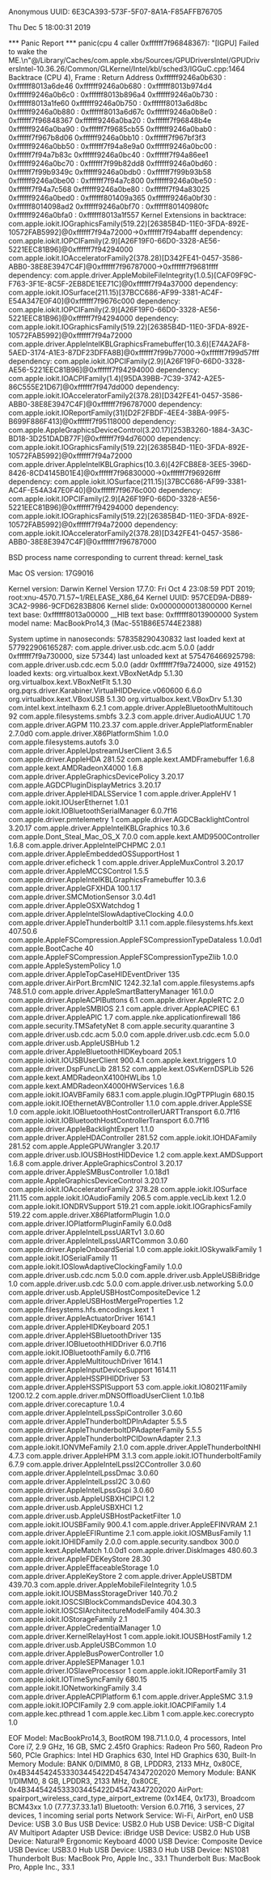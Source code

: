 
Anonymous UUID:       6E3CA393-573F-5F07-8A1A-F85AFFB76705

Thu Dec  5 18:00:31 2019

*** Panic Report ***
panic(cpu 4 caller 0xffffff7f96848367): "[IGPU] Failed to wake the ME.\n"@/Library/Caches/com.apple.xbs/Sources/GPUDriversIntel/GPUDriversIntel-10.36.26/Common/GLKernel/Intel/kbl/sched3/IGGuC.cpp:1464
Backtrace (CPU 4), Frame : Return Address
0xffffff9246a0b630 : 0xffffff8013a6de46 
0xffffff9246a0b680 : 0xffffff8013b974d4 
0xffffff9246a0b6c0 : 0xffffff8013b896a4 
0xffffff9246a0b730 : 0xffffff8013a1fe60 
0xffffff9246a0b750 : 0xffffff8013a6d8bc 
0xffffff9246a0b880 : 0xffffff8013a6d67c 
0xffffff9246a0b8e0 : 0xffffff7f96848367 
0xffffff9246a0ba20 : 0xffffff7f96848b4e 
0xffffff9246a0ba90 : 0xffffff7f9685cb55 
0xffffff9246a0bab0 : 0xffffff7f967b8d06 
0xffffff9246a0bb10 : 0xffffff7f967bf3f3 
0xffffff9246a0bb50 : 0xffffff7f94a8e9a0 
0xffffff9246a0bc00 : 0xffffff7f94a7b83c 
0xffffff9246a0bc40 : 0xffffff7f94a86ee1 
0xffffff9246a0bc70 : 0xffffff7f99b82dd8 
0xffffff9246a0bd60 : 0xffffff7f99b9349c 
0xffffff9246a0bdb0 : 0xffffff7f99b93b58 
0xffffff9246a0be00 : 0xffffff7f94a7c800 
0xffffff9246a0be50 : 0xffffff7f94a7c568 
0xffffff9246a0be80 : 0xffffff7f94a83025 
0xffffff9246a0bed0 : 0xffffff801409a365 
0xffffff9246a0bf30 : 0xffffff8014098ad2 
0xffffff9246a0bf70 : 0xffffff80140980fc 
0xffffff9246a0bfa0 : 0xffffff8013a1f557 
      Kernel Extensions in backtrace:
         com.apple.iokit.IOGraphicsFamily(519.22)[26385B4D-11E0-3FDA-892E-10572FAB5992]@0xffffff7f94a72000->0xffffff7f94abafff
            dependency: com.apple.iokit.IOPCIFamily(2.9)[A26F19F0-66D0-3328-AE56-5221EEC81B96]@0xffffff7f94294000
         com.apple.iokit.IOAcceleratorFamily2(378.28)[D342FE41-0457-3586-ABB0-38E8E3947C4F]@0xffffff7f96787000->0xffffff7f9681ffff
            dependency: com.apple.driver.AppleMobileFileIntegrity(1.0.5)[CAF09F9C-F763-3F1E-8C5F-2EB8DE1EE71C]@0xffffff7f94a37000
            dependency: com.apple.iokit.IOSurface(211.15)[37BCC686-AF99-3381-AC4F-E54A347E0F40]@0xffffff7f9676c000
            dependency: com.apple.iokit.IOPCIFamily(2.9)[A26F19F0-66D0-3328-AE56-5221EEC81B96]@0xffffff7f94294000
            dependency: com.apple.iokit.IOGraphicsFamily(519.22)[26385B4D-11E0-3FDA-892E-10572FAB5992]@0xffffff7f94a72000
         com.apple.driver.AppleIntelKBLGraphicsFramebuffer(10.3.6)[E74A2AF8-5AED-3174-A1E3-87DF23DFFA8B]@0xffffff7f99b77000->0xffffff7f99d57fff
            dependency: com.apple.iokit.IOPCIFamily(2.9)[A26F19F0-66D0-3328-AE56-5221EEC81B96]@0xffffff7f94294000
            dependency: com.apple.iokit.IOACPIFamily(1.4)[95DA39BB-7C39-3742-A2E5-86C555E21D67]@0xffffff7f947dd000
            dependency: com.apple.iokit.IOAcceleratorFamily2(378.28)[D342FE41-0457-3586-ABB0-38E8E3947C4F]@0xffffff7f96787000
            dependency: com.apple.iokit.IOReportFamily(31)[D2F2FBDF-4EE4-38BA-99F5-B699F886F413]@0xffffff7f95118000
            dependency: com.apple.AppleGraphicsDeviceControl(3.20.17)[253B3260-1884-3A3C-BD18-3D251DADB77F]@0xffffff7f94d76000
            dependency: com.apple.iokit.IOGraphicsFamily(519.22)[26385B4D-11E0-3FDA-892E-10572FAB5992]@0xffffff7f94a72000
         com.apple.driver.AppleIntelKBLGraphics(10.3.6)[42FCB8E8-3EE5-396D-8426-8CD4145B01E4]@0xffffff7f96830000->0xffffff7f96926fff
            dependency: com.apple.iokit.IOSurface(211.15)[37BCC686-AF99-3381-AC4F-E54A347E0F40]@0xffffff7f9676c000
            dependency: com.apple.iokit.IOPCIFamily(2.9)[A26F19F0-66D0-3328-AE56-5221EEC81B96]@0xffffff7f94294000
            dependency: com.apple.iokit.IOGraphicsFamily(519.22)[26385B4D-11E0-3FDA-892E-10572FAB5992]@0xffffff7f94a72000
            dependency: com.apple.iokit.IOAcceleratorFamily2(378.28)[D342FE41-0457-3586-ABB0-38E8E3947C4F]@0xffffff7f96787000

BSD process name corresponding to current thread: kernel_task

Mac OS version:
17G9016

Kernel version:
Darwin Kernel Version 17.7.0: Fri Oct  4 23:08:59 PDT 2019; root:xnu-4570.71.57~1/RELEASE_X86_64
Kernel UUID: 957CED9A-DB89-3CA2-9986-9CFD6283B806
Kernel slide:     0x0000000013800000
Kernel text base: 0xffffff8013a00000
__HIB  text base: 0xffffff8013900000
System model name: MacBookPro14,3 (Mac-551B86E5744E2388)

System uptime in nanoseconds: 578358290430832
last loaded kext at 577922906165287: com.apple.driver.usb.cdc.acm	5.0.0 (addr 0xffffff7f9a730000, size 57344)
last unloaded kext at 575476466925798: com.apple.driver.usb.cdc.ecm	5.0.0 (addr 0xffffff7f9a724000, size 49152)
loaded kexts:
org.virtualbox.kext.VBoxNetAdp	5.1.30
org.virtualbox.kext.VBoxNetFlt	5.1.30
org.pqrs.driver.Karabiner.VirtualHIDDevice.v060600	6.6.0
org.virtualbox.kext.VBoxUSB	5.1.30
org.virtualbox.kext.VBoxDrv	5.1.30
com.intel.kext.intelhaxm	6.2.1
com.apple.driver.AppleBluetoothMultitouch	92
com.apple.filesystems.smbfs	3.2.3
com.apple.driver.AudioAUUC	1.70
com.apple.driver.AGPM	110.23.37
com.apple.driver.ApplePlatformEnabler	2.7.0d0
com.apple.driver.X86PlatformShim	1.0.0
com.apple.filesystems.autofs	3.0
com.apple.driver.AppleUpstreamUserClient	3.6.5
com.apple.driver.AppleHDA	281.52
com.apple.kext.AMDFramebuffer	1.6.8
com.apple.kext.AMDRadeonX4000	1.6.8
com.apple.driver.AppleGraphicsDevicePolicy	3.20.17
com.apple.AGDCPluginDisplayMetrics	3.20.17
com.apple.driver.AppleHIDALSService	1
com.apple.driver.AppleHV	1
com.apple.iokit.IOUserEthernet	1.0.1
com.apple.iokit.IOBluetoothSerialManager	6.0.7f16
com.apple.driver.pmtelemetry	1
com.apple.driver.AGDCBacklightControl	3.20.17
com.apple.driver.AppleIntelKBLGraphics	10.3.6
com.apple.Dont_Steal_Mac_OS_X	7.0.0
com.apple.kext.AMD9500Controller	1.6.8
com.apple.driver.AppleIntelPCHPMC	2.0.1
com.apple.driver.AppleEmbeddedOSSupportHost	1
com.apple.driver.eficheck	1
com.apple.driver.AppleMuxControl	3.20.17
com.apple.driver.AppleMCCSControl	1.5.5
com.apple.driver.AppleIntelKBLGraphicsFramebuffer	10.3.6
com.apple.driver.AppleGFXHDA	100.1.17
com.apple.driver.SMCMotionSensor	3.0.4d1
com.apple.driver.AppleOSXWatchdog	1
com.apple.driver.AppleIntelSlowAdaptiveClocking	4.0.0
com.apple.driver.AppleThunderboltIP	3.1.1
com.apple.filesystems.hfs.kext	407.50.6
com.apple.AppleFSCompression.AppleFSCompressionTypeDataless	1.0.0d1
com.apple.BootCache	40
com.apple.AppleFSCompression.AppleFSCompressionTypeZlib	1.0.0
com.apple.AppleSystemPolicy	1.0
com.apple.driver.AppleTopCaseHIDEventDriver	135
com.apple.driver.AirPort.BrcmNIC	1242.32.1a1
com.apple.filesystems.apfs	748.51.0
com.apple.driver.AppleSmartBatteryManager	161.0.0
com.apple.driver.AppleACPIButtons	6.1
com.apple.driver.AppleRTC	2.0
com.apple.driver.AppleSMBIOS	2.1
com.apple.driver.AppleACPIEC	6.1
com.apple.driver.AppleAPIC	1.7
com.apple.nke.applicationfirewall	186
com.apple.security.TMSafetyNet	8
com.apple.security.quarantine	3
com.apple.driver.usb.cdc.acm	5.0.0
com.apple.driver.usb.cdc.ecm	5.0.0
com.apple.driver.usb.AppleUSBHub	1.2
com.apple.driver.AppleBluetoothHIDKeyboard	205.1
com.apple.iokit.IOUSBUserClient	900.4.1
com.apple.kext.triggers	1.0
com.apple.driver.DspFuncLib	281.52
com.apple.kext.OSvKernDSPLib	526
com.apple.kext.AMDRadeonX4100HWLibs	1.0
com.apple.kext.AMDRadeonX4000HWServices	1.6.8
com.apple.iokit.IOAVBFamily	683.1
com.apple.plugin.IOgPTPPlugin	680.15
com.apple.iokit.IOEthernetAVBController	1.1.0
com.apple.driver.AppleSSE	1.0
com.apple.iokit.IOBluetoothHostControllerUARTTransport	6.0.7f16
com.apple.iokit.IOBluetoothHostControllerTransport	6.0.7f16
com.apple.driver.AppleBacklightExpert	1.1.0
com.apple.driver.AppleHDAController	281.52
com.apple.iokit.IOHDAFamily	281.52
com.apple.AppleGPUWrangler	3.20.17
com.apple.driver.usb.IOUSBHostHIDDevice	1.2
com.apple.kext.AMDSupport	1.6.8
com.apple.driver.AppleGraphicsControl	3.20.17
com.apple.driver.AppleSMBusController	1.0.18d1
com.apple.AppleGraphicsDeviceControl	3.20.17
com.apple.iokit.IOAcceleratorFamily2	378.28
com.apple.iokit.IOSurface	211.15
com.apple.iokit.IOAudioFamily	206.5
com.apple.vecLib.kext	1.2.0
com.apple.iokit.IONDRVSupport	519.21
com.apple.iokit.IOGraphicsFamily	519.22
com.apple.driver.X86PlatformPlugin	1.0.0
com.apple.driver.IOPlatformPluginFamily	6.0.0d8
com.apple.driver.AppleIntelLpssUARTv1	3.0.60
com.apple.driver.AppleIntelLpssUARTCommon	3.0.60
com.apple.driver.AppleOnboardSerial	1.0
com.apple.iokit.IOSkywalkFamily	1
com.apple.iokit.IOSerialFamily	11
com.apple.iokit.IOSlowAdaptiveClockingFamily	1.0.0
com.apple.driver.usb.cdc.ncm	5.0.0
com.apple.driver.usb.AppleUSBiBridge	1.0
com.apple.driver.usb.cdc	5.0.0
com.apple.driver.usb.networking	5.0.0
com.apple.driver.usb.AppleUSBHostCompositeDevice	1.2
com.apple.driver.AppleUSBHostMergeProperties	1.2
com.apple.filesystems.hfs.encodings.kext	1
com.apple.driver.AppleActuatorDriver	1614.1
com.apple.driver.AppleHIDKeyboard	205.1
com.apple.driver.AppleHSBluetoothDriver	135
com.apple.driver.IOBluetoothHIDDriver	6.0.7f16
com.apple.iokit.IOBluetoothFamily	6.0.7f16
com.apple.driver.AppleMultitouchDriver	1614.1
com.apple.driver.AppleInputDeviceSupport	1614.11
com.apple.driver.AppleHSSPIHIDDriver	53
com.apple.driver.AppleHSSPISupport	53
com.apple.iokit.IO80211Family	1200.12.2
com.apple.driver.mDNSOffloadUserClient	1.0.1b8
com.apple.driver.corecapture	1.0.4
com.apple.driver.AppleIntelLpssSpiController	3.0.60
com.apple.driver.AppleThunderboltDPInAdapter	5.5.5
com.apple.driver.AppleThunderboltDPAdapterFamily	5.5.5
com.apple.driver.AppleThunderboltPCIDownAdapter	2.1.3
com.apple.iokit.IONVMeFamily	2.1.0
com.apple.driver.AppleThunderboltNHI	4.7.3
com.apple.driver.AppleHPM	3.1.3
com.apple.iokit.IOThunderboltFamily	6.7.9
com.apple.driver.AppleIntelLpssI2CController	3.0.60
com.apple.driver.AppleIntelLpssDmac	3.0.60
com.apple.driver.AppleIntelLpssI2C	3.0.60
com.apple.driver.AppleIntelLpssGspi	3.0.60
com.apple.driver.usb.AppleUSBXHCIPCI	1.2
com.apple.driver.usb.AppleUSBXHCI	1.2
com.apple.driver.usb.AppleUSBHostPacketFilter	1.0
com.apple.iokit.IOUSBFamily	900.4.1
com.apple.driver.AppleEFINVRAM	2.1
com.apple.driver.AppleEFIRuntime	2.1
com.apple.iokit.IOSMBusFamily	1.1
com.apple.iokit.IOHIDFamily	2.0.0
com.apple.security.sandbox	300.0
com.apple.kext.AppleMatch	1.0.0d1
com.apple.driver.DiskImages	480.60.3
com.apple.driver.AppleFDEKeyStore	28.30
com.apple.driver.AppleEffaceableStorage	1.0
com.apple.driver.AppleKeyStore	2
com.apple.driver.AppleUSBTDM	439.70.3
com.apple.driver.AppleMobileFileIntegrity	1.0.5
com.apple.iokit.IOUSBMassStorageDriver	140.70.2
com.apple.iokit.IOSCSIBlockCommandsDevice	404.30.3
com.apple.iokit.IOSCSIArchitectureModelFamily	404.30.3
com.apple.iokit.IOStorageFamily	2.1
com.apple.driver.AppleCredentialManager	1.0
com.apple.driver.KernelRelayHost	1
com.apple.iokit.IOUSBHostFamily	1.2
com.apple.driver.usb.AppleUSBCommon	1.0
com.apple.driver.AppleBusPowerController	1.0
com.apple.driver.AppleSEPManager	1.0.1
com.apple.driver.IOSlaveProcessor	1
com.apple.iokit.IOReportFamily	31
com.apple.iokit.IOTimeSyncFamily	680.15
com.apple.iokit.IONetworkingFamily	3.4
com.apple.driver.AppleACPIPlatform	6.1
com.apple.driver.AppleSMC	3.1.9
com.apple.iokit.IOPCIFamily	2.9
com.apple.iokit.IOACPIFamily	1.4
com.apple.kec.pthread	1
com.apple.kec.Libm	1
com.apple.kec.corecrypto	1.0

EOF
Model: MacBookPro14,3, BootROM 198.71.1.0.0, 4 processors, Intel Core i7, 2.9 GHz, 16 GB, SMC 2.45f0
Graphics: Radeon Pro 560, Radeon Pro 560, PCIe
Graphics: Intel HD Graphics 630, Intel HD Graphics 630, Built-In
Memory Module: BANK 0/DIMM0, 8 GB, LPDDR3, 2133 MHz, 0x80CE, 0x4B3445424533303445422D45474347202020
Memory Module: BANK 1/DIMM0, 8 GB, LPDDR3, 2133 MHz, 0x80CE, 0x4B3445424533303445422D45474347202020
AirPort: spairport_wireless_card_type_airport_extreme (0x14E4, 0x173), Broadcom BCM43xx 1.0 (7.77.37.33.1a1)
Bluetooth: Version 6.0.7f16, 3 services, 27 devices, 1 incoming serial ports
Network Service: Wi-Fi, AirPort, en0
USB Device: USB 3.0 Bus
USB Device: USB2.0 Hub
USB Device: USB-C Digital AV Multiport Adapter
USB Device: iBridge
USB Device: USB2.0 Hub
USB Device: Natural® Ergonomic Keyboard 4000
USB Device: Composite Device
USB Device: USB3.0 Hub
USB Device: USB3.0 Hub
USB Device: NS1081
Thunderbolt Bus: MacBook Pro, Apple Inc., 33.1
Thunderbolt Bus: MacBook Pro, Apple Inc., 33.1
